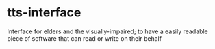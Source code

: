 # tts-interface
Interface for elders and the visually-impaired; to have a easily readable piece of software that can read or write on their behalf
